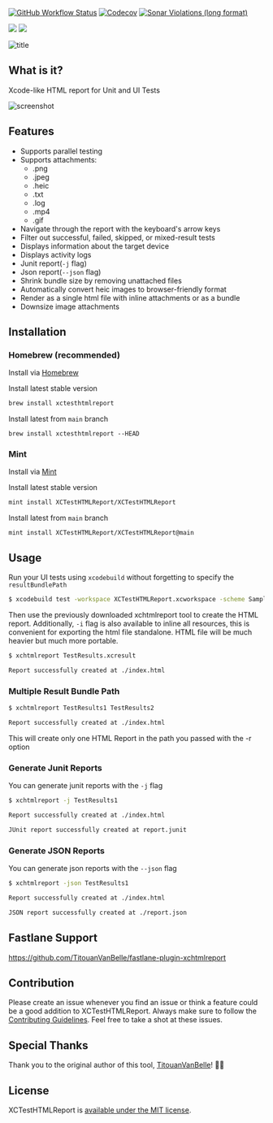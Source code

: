 [![GitHub Workflow Status](https://img.shields.io/github/actions/workflow/status/XCTestHTMLReport/XCTestHTMLReport/ci.yml?style=flat&logo=github)](https://github.com/XCTestHTMLReport/XCTestHTMLReport/actions/workflows/ci.yml)
[![Codecov](https://img.shields.io/codecov/c/github/XCTestHTMLReport/XCTestHTMLReport?style=flat&logo=codecov)](https://codecov.io/github/XCTestHTMLReport/XCTestHTMLReport)
[![Sonar Violations (long format)](https://img.shields.io/sonar/violations/XCTestHTMLReport_XCTestHTMLReport/main?style=flat&logo=sonar&server=https%3A%2F%2Fsonarcloud.io)](https://sonarcloud.io/summary/new_code?id=XCTestHTMLReport_XCTestHTMLReport)


[![](https://img.shields.io/endpoint?color=blue&style=flat&url=https%3A%2F%2Fswiftpackageindex.com%2Fapi%2Fpackages%2FXCTestHTMLReport%2FXCTestHTMLReport%2Fbadge%3Ftype%3Dswift-versions)](https://swiftpackageindex.com/XCTestHTMLReport/XCTestHTMLReport)
[![](https://img.shields.io/endpoint?color=blue&style=flat&url=https%3A%2F%2Fswiftpackageindex.com%2Fapi%2Fpackages%2FXCTestHTMLReport%2FXCTestHTMLReport%2Fbadge%3Ftype%3Dplatforms)](https://swiftpackageindex.com/XCTestHTMLReport/XCTestHTMLReport)

![title](https://i.imgur.com/yTtjLP6.png)

## What is it?

Xcode-like HTML report for Unit and UI Tests

![screenshot](https://i.imgur.com/NHRzoXG.jpg)

## Features

-   Supports parallel testing
-   Supports attachments:
    -   .png
    -   .jpeg
    -   .heic
    -   .txt
    -   .log
    -   .mp4
    -   .gif
-   Navigate through the report with the keyboard's arrow keys
-   Filter out successful, failed, skipped, or mixed-result tests
-   Displays information about the target device
-   Displays activity logs
-   Junit report(`-j` flag)
-   Json report(`--json` flag)
-   Shrink bundle size by removing unattached files
-   Automatically convert heic images to browser-friendly format
-   Render as a single html file with inline attachments or as a bundle
-   Downsize image attachments


## Installation

### Homebrew (recommended)

Install via [Homebrew](https://brew.sh/)

Install latest stable version

```bash
brew install xctesthtmlreport
```

Install latest from `main` branch

```
brew install xctesthtmlreport --HEAD
```

### Mint

Install via [Mint](https://github.com/yonaskolb/Mint)

Install latest stable version

```bash
mint install XCTestHTMLReport/XCTestHTMLReport
```

Install latest from `main` branch

```
mint install XCTestHTMLReport/XCTestHTMLReport@main
```

## Usage

Run your UI tests using `xcodebuild` without forgetting to specify the `resultBundlePath`

``` bash
$ xcodebuild test -workspace XCTestHTMLReport.xcworkspace -scheme SampleApp -destination 'platform=iOS Simulator,name=iPhone 14,OS=16.0' -resultBundlePath TestResults
```

Then use the previously downloaded xchtmlreport tool to create the HTML report. Additionally, `-i` flag is also available to inline all resources, this is convenient for exporting the html file standalone. HTML file will be much heavier but much more portable.

``` bash
$ xchtmlreport TestResults.xcresult

Report successfully created at ./index.html
```

### Multiple Result Bundle Path

``` bash
$ xchtmlreport TestResults1 TestResults2

Report successfully created at ./index.html
```

This will create only one HTML Report in the path you passed with the -r option

### Generate Junit Reports

You can generate junit reports with the `-j` flag

``` bash
$ xchtmlreport -j TestResults1

Report successfully created at ./index.html

JUnit report successfully created at report.junit
```

### Generate JSON Reports

You can generate json reports with the `--json` flag

``` bash
$ xchtmlreport -json TestResults1

Report successfully created at ./index.html

JSON report successfully created at ./report.json
```

## Fastlane Support

https://github.com/TitouanVanBelle/fastlane-plugin-xchtmlreport

## Contribution

Please create an issue whenever you find an issue or think a feature could be a good addition to XCTestHTMLReport. Always make sure to follow the [Contributing Guidelines](CONTRIBUTING.md). Feel free to take a shot at these issues.

## Special Thanks

Thank you to the original author of this tool, [TitouanVanBelle](https://github.com/TitouanVanBelle)! 🥳🎉

## License

XCTestHTMLReport is [available under the MIT license](https://github.com/XCTestHTMLReport/XCTestHTMLReport/blob/main/LICENSE).
